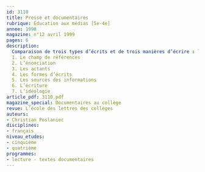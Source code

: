 ```yaml
---
id: 3110
title: Presse et documentaires
rubrique: Éducation aux médias [5e-4e]
annee: 1998
magazine: n°12 avril 1999
pages: 6
description: 
  Comparaison de trois types d’écrits et de trois manières d’écrire : l’article de presse, le texte de fiction et le texte documentaire…
  1. Le champ de références
  2. L’énonciation
  3. Les actants
  4. Les formes d’écrits
  5. Les sources des informations
  6. L’écriture
  7. L’idéologie
article_pdf: 3110.pdf
magazine_special: Documentaires au collège
revue: L’école des lettres des collèges
auteurs:
- Christian Poslaniec
disciplines:
- français
niveau_etudes:
- cinquième
- quatrième
programmes:
- lecture - textes documentaires
---
```

